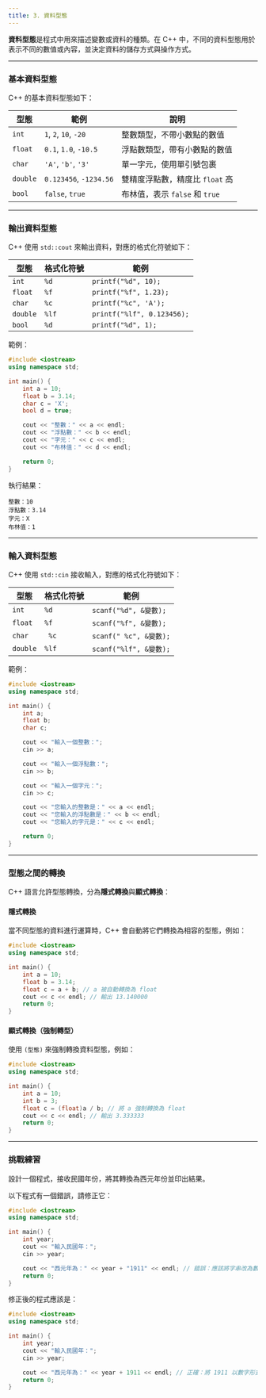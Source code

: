 ```yaml
---
title: 3. 資料型態
---
```


**資料型態**是程式中用來描述變數或資料的種類。在 C++ 中，不同的資料型態用於表示不同的數值或內容，並決定資料的儲存方式與操作方式。

---

### 基本資料型態

C++ 的基本資料型態如下：

| 型態       | 範例                      | 說明                       |
|------------|---------------------------|----------------------------|
| `int`      | `1`, `2`, `10`, `-20`     | 整數類型，不帶小數點的數值    |
| `float`    | `0.1`, `1.0`, `-10.5`     | 浮點數類型，帶有小數點的數值    |
| `char`     | `'A'`, `'b'`, `'3'`       | 單一字元，使用單引號包裹       |
| `double`   | `0.123456`, `-1234.56`    | 雙精度浮點數，精度比 `float` 高 |
| `bool`     | `false`, `true`           | 布林值，表示 `false` 和 `true`|

---

### 輸出資料型態

C++ 使用 `std::cout` 來輸出資料，對應的格式化符號如下：

| 型態    | 格式化符號 | 範例                          |
|---------|------------|-------------------------------|
| `int`   | `%d`       | `printf("%d", 10);`           |
| `float` | `%f`       | `printf("%f", 1.23);`         |
| `char`  | `%c`       | `printf("%c", 'A');`          |
| `double`| `%lf`      | `printf("%lf", 0.123456);`    |
| `bool`  | `%d`       | `printf("%d", 1);`            |

範例：

```cpp
#include <iostream>
using namespace std;

int main() {
    int a = 10;
    float b = 3.14;
    char c = 'X';
    bool d = true;

    cout << "整數：" << a << endl;
    cout << "浮點數：" << b << endl;
    cout << "字元：" << c << endl;
    cout << "布林值：" << d << endl;

    return 0;
}
```

執行結果：
```
整數：10
浮點數：3.14
字元：X
布林值：1
```

---

### 輸入資料型態

C++ 使用 `std::cin` 接收輸入，對應的格式化符號如下：

| 型態    | 格式化符號 | 範例                        |
|---------|------------|-----------------------------|
| `int`   | `%d`       | `scanf("%d", &變數);`         |
| `float` | `%f`       | `scanf("%f", &變數);`         |
| `char`  | ` %c`      | `scanf(" %c", &變數);`        |
| `double`| `%lf`      | `scanf("%lf", &變數);`        |

範例：

```cpp
#include <iostream>
using namespace std;

int main() {
    int a;
    float b;
    char c;

    cout << "輸入一個整數：";
    cin >> a;

    cout << "輸入一個浮點數：";
    cin >> b;

    cout << "輸入一個字元：";
    cin >> c;

    cout << "您輸入的整數是：" << a << endl;
    cout << "您輸入的浮點數是：" << b << endl;
    cout << "您輸入的字元是：" << c << endl;

    return 0;
}
```

---

### 型態之間的轉換

C++ 語言允許型態轉換，分為**隱式轉換**與**顯式轉換**：

#### 隱式轉換

當不同型態的資料進行運算時，C++ 會自動將它們轉換為相容的型態，例如：

```cpp
#include <iostream>
using namespace std;

int main() {
    int a = 10;
    float b = 3.14;
    float c = a + b; // a 被自動轉換為 float
    cout << c << endl; // 輸出 13.140000
    return 0;
}
```

#### 顯式轉換（強制轉型）

使用 `(型態)` 來強制轉換資料型態，例如：

```cpp
#include <iostream>
using namespace std;

int main() {
    int a = 10;
    int b = 3;
    float c = (float)a / b; // 將 a 強制轉換為 float
    cout << c << endl; // 輸出 3.333333
    return 0;
}
```

---

### 挑戰練習

設計一個程式，接收民國年份，將其轉換為西元年份並印出結果。

以下程式有一個錯誤，請修正它：

```cpp
#include <iostream>
using namespace std;

int main() {
    int year;
    cout << "輸入民國年：";
    cin >> year;

    cout << "西元年為：" << year + "1911" << endl; // 錯誤：應該將字串改為數字
    return 0;
}
```

修正後的程式應該是：

```cpp
#include <iostream>
using namespace std;

int main() {
    int year;
    cout << "輸入民國年：";
    cin >> year;

    cout << "西元年為：" << year + 1911 << endl; // 正確：將 1911 以數字形式加上
    return 0;
}
```